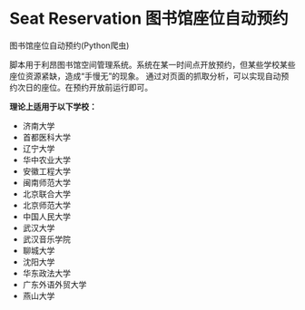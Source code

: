 # Seat Reservation 图书馆座位自动预约

图书馆座位自动预约(Python爬虫)

脚本用于利昂图书馆空间管理系统。系统在某一时间点开放预约，但某些学校某些座位资源紧缺，造成“手慢无”的现象。
通过对页面的抓取分析，可以实现自动预约次日的座位。在预约开放前运行即可。

**理论上适用于以下学校：**

- 济南大学
- 首都医科大学
- 辽宁大学
- 华中农业大学
- 安徽工程大学
- 闽南师范大学
- 北京联合大学
- 北京师范大学
- 中国人民大学
- 武汉大学
- 武汉音乐学院
- 聊城大学
- 沈阳大学
- 华东政法大学
- 广东外语外贸大学
- 燕山大学
